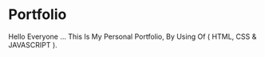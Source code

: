# Portfolio
Hello Everyone ... This Is My Personal Portfolio, By Using Of ( HTML, CSS &amp; JAVASCRIPT ).
